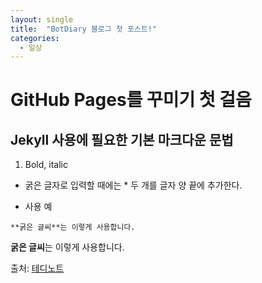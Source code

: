 ```yaml
---
layout: single
title:  "BotDiary 블로그 첫 포스트!"
categories:
  - 일상
---
```


# GitHub Pages를 꾸미기 첫 걸음

## Jekyll 사용에 필요한 기본 마크다운 문법

1. Bold, italic
* 굵은 글자로 입력할 때에는 * 두 개를 글자 양 끝에 추가한다.
- 사용 예
<pre>
<code>**굵은 글씨**는 이렇게 사용합니다.</code>
</pre>
**굵은 글씨**는 이렇게 사용합니다.



출처: [테디노트](https://teddylee777.github.io/jekyll/Jekyll-%EC%82%AC%EC%9A%A9%EC%9D%84-%EC%9C%84%ED%95%9C-markdown-%EB%AC%B8%EB%B2%95)

